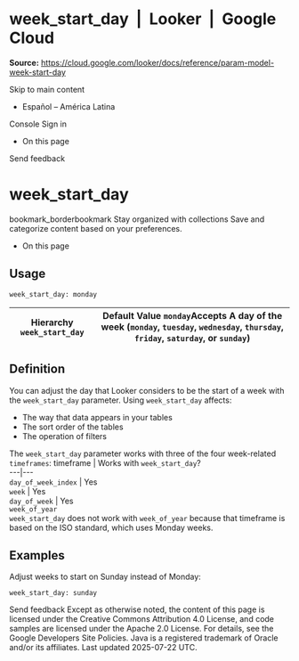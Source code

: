 # week_start_day  |  Looker  |  Google Cloud

**Source:** https://cloud.google.com/looker/docs/reference/param-model-week-start-day

Skip to main content 
  * Español – América Latina

Console  Sign in


  * On this page




Send feedback 
#  week_start_day
bookmark_borderbookmark Stay organized with collections  Save and categorize content based on your preferences.
  * On this page


## Usage
```
week_start_day: monday

```

Hierarchy `week_start_day` |  Default Value `monday`Accepts A day of the week (`monday`, `tuesday`, `wednesday`, `thursday`, `friday`, `saturday`, or `sunday`)   
---|---  
## Definition
You can adjust the day that Looker considers to be the start of a week with the `week_start_day` parameter. Using `week_start_day` affects:
  * The way that data appears in your tables
  * The sort order of the tables
  * The operation of filters


The `week_start_day` parameter works with three of the four week-related `timeframes`:
timeframe | Works with `week_start_day`?  
---|---  
`day_of_week_index` | Yes  
`week` | Yes  
`day_of_week` | Yes  
`week_of_year`  
`week_start_day` does not work with `week_of_year` because that timeframe is based on the ISO standard, which uses Monday weeks.
## Examples
Adjust weeks to start on Sunday instead of Monday:
```
week_start_day: sunday

```

Send feedback 
Except as otherwise noted, the content of this page is licensed under the Creative Commons Attribution 4.0 License, and code samples are licensed under the Apache 2.0 License. For details, see the Google Developers Site Policies. Java is a registered trademark of Oracle and/or its affiliates.
Last updated 2025-07-22 UTC.


